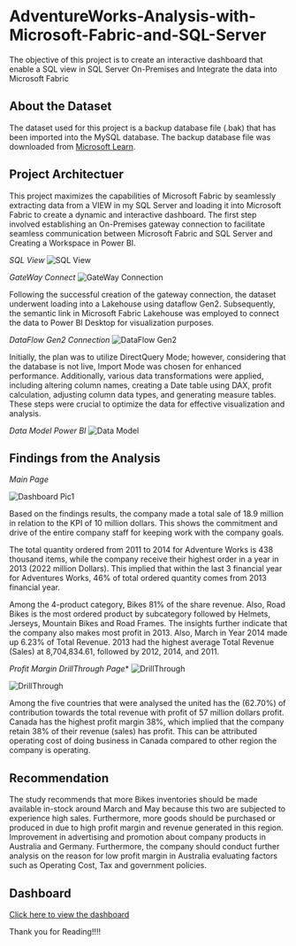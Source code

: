 # AdventureWorks-Analysis-with-Microsoft-Fabric-and-SQL-Server
The objective of this project is to create an interactive dashboard that enable a SQL view in SQL Server On-Premises and Integrate the data into Microsoft Fabric

## About the Dataset
The dataset used for this project is a backup database file (.bak) that has been imported into the MySQL database. The backup database file was downloaded from [Microsoft Learn](https://learn.microsoft.com/en-us/sql/samples/adventureworks-install-configure?view=sql-server-ver15&tabs=ssms).

## Project Architectuer

This project maximizes the capabilities of Microsoft Fabric by seamlessly extracting data from a VIEW in my SQL Server and loading it into Microsoft Fabric to create a dynamic and interactive dashboard. The first step involved establishing an On-Premises gateway connection to facilitate seamless communication between Microsoft Fabric and SQL Server and Creating a Workspace in Power BI.

*SQL View*
![SQL View](https://github.com/Ainaganiu/AdventureWorks-Analysis-with-Microsoft-Fabric-and-SQL-Server/blob/main/Pictures/sql_view.png)

*GateWay Connect*
![GateWay Connection](https://github.com/Ainaganiu/AdventureWorks-Analysis-with-Microsoft-Fabric-and-SQL-Server/blob/main/Pictures/gateway_connect.png)

Following the successful creation of the gateway connection, the dataset underwent loading into a Lakehouse using dataflow Gen2. Subsequently, the semantic link in Microsoft Fabric Lakehouse was employed to connect the data to Power BI Desktop for visualization purposes.

*DataFlow Gen2 Connection*
![DataFlow Gen2](https://github.com/Ainaganiu/AdventureWorks-Analysis-with-Microsoft-Fabric-and-SQL-Server/blob/main/Pictures/DataFlow_Gen2.png)

Initially, the plan was to utilize DirectQuery Mode; however, considering that the database is not live, Import Mode was chosen for enhanced performance. Additionally, various data transformations were applied, including altering column names, creating a Date table using DAX, profit calculation, adjusting column data types, and generating measure tables. These steps were crucial to optimize the data for effective visualization and analysis.

*Data Model Power BI*
![Data Model](https://github.com/Ainaganiu/AdventureWorks-Analysis-with-Microsoft-Fabric-and-SQL-Server/blob/main/Pictures/DataModel_PowerBI.png)

## Findings from the Analysis

*Main Page*

![Dashboard Pic1](https://github.com/Ainaganiu/AdventureWorks-Analysis-with-Microsoft-Fabric-and-SQL-Server/blob/main/Pictures/dashboard.png)

Based on the findings results, the company made a total sale of 18.9 million in relation to the KPI of 10 million dollars. This shows the commitment and drive of the entire company staff for keeping work with the company goals.

The total quantity ordered from 2011 to 2014 for Adventure Works is 438 thousand items, while the company receive their highest order in a year in 2013 (2022 million Dollars). This implied that within the last 3 financial year for Adventures Works, 46% of total ordered quantity comes from 2013 financial year.

Among the 4-product category, Bikes 81% of the share revenue. Also, Road Bikes is the most ordered product by subcategory followed by Helmets, Jerseys, Mountain Bikes and Road Frames. The insights further indicate that the company also makes most profit in 2013. Also, March in Year 2014 made up 6.23% of Total Revenue. 2013 had the highest average Total Revenue (Sales) at 8,704,834.61, followed by 2012, 2014, and 2011.

*Profit Margin DrillThrough Page**
![DrillThrough](https://github.com/Ainaganiu/AdventureWorks-Analysis-with-Microsoft-Fabric-and-SQL-Server/blob/main/Pictures/DrillThrough_1st.png)

![DrillThrough](https://github.com/Ainaganiu/AdventureWorks-Analysis-with-Microsoft-Fabric-and-SQL-Server/blob/main/Pictures/DrillThrough_Page.png)

Among the five countries that were analysed the united has the (62.70%) of contribution towards the total revenue with profit of 57 million dollars profit. Canada has the highest profit margin 38%, which implied that the company retain 38% of their revenue (sales) has profit. This can be attributed operating cost of doing business in Canada compared to other region the company is operating.

## Recommendation

The study recommends that more Bikes inventories should be made available in-stock around March and May because this two are subjected to experience high sales. 
Furthermore, more goods should be purchased or produced in due to high profit margin and revenue generated in this region.
Improvement in advertising and promotion about company products in Australia and Germany. Furthermore, the company should conduct further analysis on the reason for low profit margin in Australia evaluating factors such as Operating Cost, Tax and government policies.

## Dashboard
[Click here to view the dashboard](https://app.fabric.microsoft.com/view?r=eyJrIjoiN2E1OTE4ZDEtY2I5MS00ODM1LTgyZTctNjkyYjIzZjUxMzAyIiwidCI6IjUzNjJiMjkyLTI2ZGEtNGE2Yi05OWQ3LWM5ZjJiZWRiOWE2YyIsImMiOjh9) 

Thank you for Reading!!!!



